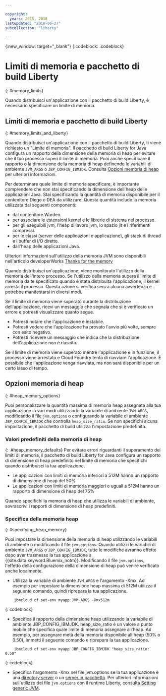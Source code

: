 ```yaml
---

copyright:
  years: 2015, 2018
lastupdated: "2018-06-27"
subcollection: "liberty"

---
```


{:new_window: target="_blank"}
{:codeblock: .codeblock}

# Limiti di memoria e pacchetto di build Liberty
{: #memory_limits}

Quando distribuisci un'applicazione con il pacchetto di build Liberty, è necessario specificare
un limite di memoria.

## Limiti di memoria e pacchetto di build Liberty
{: #memory_limits_and_liberty}


Quando
distribuisci un'applicazione con il pacchetto di build Liberty, ti viene richiesto
un "Limite di memoria". Il pacchetto di build Liberty for Java configura un rapporto della dimensione della memoria di heap per evitare che il tuo processo superi il limite di memoria. Puoi anche specificare il rapporto o la dimensione della memoria di heap definendo le variabili di ambiente `JVM_ARGS` o `JBP_CONFIG_IBMJDK`. Consulta [Opzioni memoria di heap](#heap_memory_options) per ulteriori informazioni.

Per determinare quale limite di memoria specificare, è
importante comprendere che non stai specificando la dimensione dell'heap delle applicazioni
Java. Stai specificando la quantità di memoria disponibile per il contenitore Diego o DEA da utilizzare. Questa quantità include la memoria utilizzata dai seguenti componenti:

* dal contenitore Warden.
* per associare le estensioni kernel e le librerie di sistema nel processo.
* per gli eseguibili jvm, l'heap di lavoro jvm, lo spazio jit e i riferimenti compressi.
* per le classi (server delle applicazioni e applicazione), gli stack di thread e i buffer di I/O diretto.
* dall'heap delle applicazioni Java.

Ulteriori informazioni sull'utilizzo della memoria JVM sono disponibili nell'articolo developerWorks [Thanks for the memory](http://www.ibm.com/developerworks/library/j-nativememory-linux/)

Quando distribuisci un'applicazione, viene monitorato l'utilizzo della memoria dell'intero processo. Se l'utilizzo della memoria supera il limite di memoria da te specificato quando è stata distribuita l'applicazione, il kernel arresta il processo. Questa azione si verifica senza alcuna avvertenza e potrebbe manifestarsi in diversi modi.

 Se il limite di memoria viene superato durante la distribuzione dell'applicazione, ricevi un messaggio che segnala che si è verificato un errore e potresti visualizzare quanto segue.

  * Potresti notare che l'applicazione è instabile.
  * Potresti vedere che l'applicazione ha provato l'avvio più volte, sempre con esito negativo.
  * Potresti ricevere un messaggio che indica che la distribuzione dell'applicazione non è riuscita.

Se il limite di memoria viene superato mentre l'applicazione è in funzione, il processo viene arrestato e Cloud Foundry tenta di riavviare l'applicazione. È possibile che l'applicazione venga riavviata, ma non sarà disponibile per un certo lasso di tempo.

## Opzioni memoria di heap
{: #heap_memory_options}

Puoi personalizzare la quantità massima di memoria heap assegnata alla tua applicazione in vari modi utilizzando la variabile di ambiente `JVM_ARGS`, modificando il file `jvm.options` o configurando la variabile di ambiente `JBP_CONFIG_IBMJDK` che controlla `heap_size_ratio`. Se non specifichi alcuna impostazione, il pacchetto di build utilizza l'impostazione predefinita.

### Valori predefiniti della memoria di heap
{: .#heap_memory_defaults}
Per evitare errori riguardanti il superamento dei limiti di memoria, il pacchetto di build Liberty for Java configura un rapporto di dimensione di heap predefinito nel limite di memoria che specifichi quando distribuisci la tua applicazione.

* Le applicazioni con limiti di memoria inferiori a 512M hanno un rapporto di dimensione di heap del 50%
* Le applicazioni con limiti di memoria maggiori o uguali a 512M hanno un rapporto di dimensione di heap del 75%

Quando specifichi la memoria di heap che utilizza le variabili di ambiente, sovrascrivi i rapporti di dimensione di heap predefiniti.

### Specifica della memoria heap
{: #specifying_heap_memory}

Puoi impostare la dimensione della memoria di heap utilizzando le variabili di ambiente o modificando il file `jvm.options`. Quando utilizzi le variabili di ambiente `JVM_ARGS` o `JBP_CONFIG_IBMJDK`, tutte le modifiche avranno effetto dopo aver trasmesso la tua applicazione a {{site.data.keyword.Bluemix_notm}}. Modificando il file `jvm.options`, l'effetto della configurazione della dimensione di heap può venire verificato anche localmente.

* Utilizza la variabile di ambiente `JVM_ARGS` e l'argomento -Xmx. Ad esempio per impostare la dimensione heap massima di 512M
utilizza il seguente comando, quindi riprepara la tua applicazione.

```
    ibmcloud cf set-env myapp JVM_ARGS -Xmx512m
```
{: codeblock}

* Specifica il rapporto della dimensione heap utilizzando la variabile di ambiente JBP_CONFIG_IBMJDK.  heap_size_ratio è un
valore a punto mobile che specifica quale limite di memoria assegnare all'heap.  Ad esempio, per assegnare
metà della memoria disponibile all'heap (50% o 0.50), immetti il seguente comando e riprepara la tua applicazione.

```
    ibmcloud cf set-env myapp JBP_CONFIG_IBMJDK "heap_size_ratio: 0.50"
```
{: codeblock}

* Specifica l'argomento -Xmx nel file jvm.options se la tua applicazione è una [directory server](/docs/runtimes/liberty/optionsForPushing.html#server_directory) o un [server in pacchetto](/docs/runtimes/liberty/optionsForPushing.html#packaged_server). Per ulteriori informazioni sull'utilizzo del file `jvm.options` con il runtime Liberty, consulta [Setting generic JVM](http://www-01.ibm.com/support/docview.wss?uid=swg21596474).  
